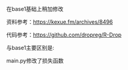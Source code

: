 在base1基础上稍加修改

资料参考：https://kexue.fm/archives/8496

代码参考：https://github.com/dropreg/R-Drop

与base1主要区别是:

main.py修改了损失函数

